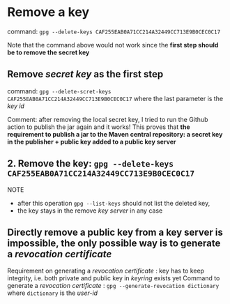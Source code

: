 # Remove a key
command: `gpg --delete-keys CAF255EAB0A71CC214A32449CC713E9B0CEC0C17`

Note that the command above would not work since the **first step should be to remove the secret key**

## Remove *secret key* as the first step
command: `gpg --delete-scret-keys CAF255EAB0A71CC214A32449CC713E9B0CEC0C17` where the last parameter is the *key id*

Comment: after removing the local secret key, I tried to run the Github action to publish the jar again and it works! This proves that **the requirement to publish a jar to the Maven central repository: a secret key in the publisher + public key added to a public key server**

## 2. Remove the key: `gpg --delete-keys CAF255EAB0A71CC214A32449CC713E9B0CEC0C17`
NOTE 
* after this operation `gpg --list-keys` should not list the deleted key,
*  the key stays in the remove *key server* in any case

## Directly remove a public key from a key server is impossible, the only possible way is to generate a *revocation certificate*
Requirement on generating a *revocation certificate* : key has to keep integrity, i.e. both private and public key in *keyring* exists yet
Command to generate a *revocation certificate* : `gpg --generate-revocation dictionary` where `dictionary` is the *user-id*



